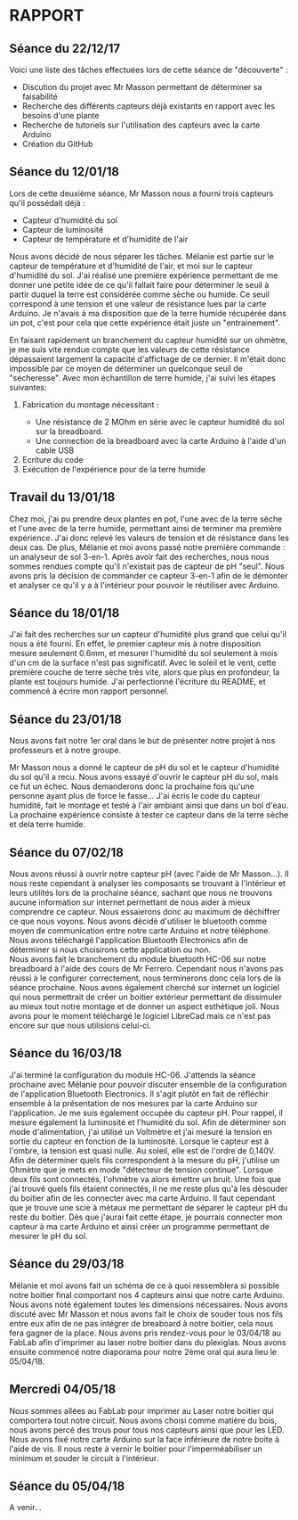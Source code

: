 <h1>RAPPORT</h1>

<h2>Séance du 22/12/17</h2>

Voici une liste des tâches effectuées lors de cette séance de "découverte" : 
<ul>
<li>Discution du projet avec Mr Masson permettant de déterminer sa faisabilité</li>
<li>Recherche des différents capteurs déjà existants en rapport avec les besoins d'une plante</li>
<li>Recherche de tutoriels sur l'utilisation des capteurs avec la carte Arduino</li>
<li>Création du GitHub</li>
</ul>

<h2>Séance du 12/01/18</h2>
Lors de cette deuxième séance, Mr Masson nous a fourni trois capteurs qu'il possédait déjà : 
<ul>
<li>Capteur d'humidité du sol</li>
<li>Capteur de luminosité</li>
<li>Capteur de température et d'humidité de l'air</li>
</ul>

Nous avons décidé de nous séparer les tâches. Mélanie est partie sur le capteur de température et d'humidité de l'air, et moi sur le capteur d'humidité du sol. 
J'ai réalisé une première expérience permettant de me donner une petite idée de ce qu'il fallait faire pour déterminer le seuil à partir duquel la terre est considérée comme sèche ou humide. Ce seuil correspond à une tension et une valeur de résistance lues par la carte Arduino.
Je n'avais à ma disposition que de la terre humide récupérée dans un pot, c'est pour cela que cette expérience était juste un "entrainement".

En faisant rapidement un branchement du capteur humidité sur un ohmètre, je me suis vite rendue compte que les valeurs de cette résistance dépassaient largement la capacité d'affichage de ce dernier. Il m'était donc impossible par ce moyen de déterminer un quelconque seuil de "sécheresse".
Avec mon échantillon de terre humide, j'ai suivi les étapes suivantes:  
<ol>
<li>Fabrication du montage nécessitant :</li>
<ul>
<li>Une résistance de 2 MOhm en série avec le capteur humidité du sol sur la breadboard.</li>
<li>Une connection de la breadboard avec la carte Arduino à l'aide d'un cable USB</li>
</ul>
<li>Ecriture du code</li>
<li>Exécution de l'expérience pour de la terre humide</li>
</ol>

<h2>Travail du 13/01/18</h2>

Chez moi, j'ai pu prendre deux plantes en pot, l'une avec de la terre sèche et l'une avec de la terre humide, permettant ainsi de terminer ma première expérience. 
J'ai donc relevé les valeurs de tension et de résistance dans les deux cas. 
De plus, Mélanie et moi avons passé notre première commande : un analyseur de sol 3-en-1.
Après avoir fait des recherches, nous nous sommes rendues compte qu'il n'existait pas de capteur de pH "seul". Nous avons pris la décision de commander ce capteur 3-en-1 afin de le démonter et analyser ce qu'il y a à l'intérieur pour pouvoir le réutiliser avec Arduino.


<h2>Séance du 18/01/18</h2>

J'ai fait des recherches sur un capteur d'humidité plus grand que celui qu'il nous a été fourni. En effet, le premier capteur mis à notre disposition mesure seulement 0.6mm, et mesurer l'humidité du sol seulement à mois d'un cm de la surface n'est pas significatif. Avec le soleil et le vent, cette première couche de terre sèche très vite, alors que plus en profondeur, la plante est toujours humide.
J'ai perfectionné l'écriture du README, et commencé à écrire mon rapport personnel.

<h2>Séance du 23/01/18</h2>

Nous avons fait notre 1er oral dans le but de présenter notre projet à nos professeurs et à notre groupe. 

Mr Masson nous a donné le capteur de pH du sol et le capteur d'humidité du sol qu'il a recu. 
Nous avons essayé d'ouvrir le capteur pH du sol, mais ce fut un échec. Nous demanderons donc la prochaine fois qu'une personne ayant plus de force le fasse...
J'ai écris le code du capteur humidité, fait le montage et testé à l'air ambiant ainsi que dans un bol d'eau. 
La prochaine expérience consiste à tester ce capteur dans de la terre sèche et dela terre humide. 

<h2>Séance du 07/02/18</h2>

Nous avons réussi à ouvrir notre capteur pH (avec l'aide de Mr Masson...). Il nous reste cependant à analyser les composants se trouvant à l'intérieur et leurs utilités lors de la prochaine séance, sachant que nous ne trouvons aucune information sur internet permettant de nous aider à mieux comprendre ce capteur. Nous essaierons donc au maximum de déchiffrer ce que nous voyons. 
Nous avons décidé d'utiliser le bluetooth comme moyen de communication entre notre carte Arduino et notre téléphone. Nous avons téléchargé l'application Bluetooth Electronics afin de déterminer si nous choisirons cette application ou non.  
Nous avons fait le branchement du module bluetooth HC-06 sur notre breadboard à l'aide des cours de Mr Ferrero. Cependant nous n'avons pas réussi à le configurer correctement, nous terminerons donc cela lors de la séance prochaine. 
Nous avons également cherché sur internet un logiciel qui nous permettrait de créer un boitier extérieur permettant de dissimuler au mieux tout notre montage et de donner un aspect esthétique joli. Nous avons pour le moment téléchargé le logiciel LibreCad mais ce n'est pas encore sur que nous utilisions celui-ci. 

<h2>Séance du 16/03/18</h2>

J'ai terminé la configuration du module HC-06. 
J'attends la séance prochaine avec Mélanie pour pouvoir discuter ensemble de la configuration de l'application Bluetooth Electronics. Il s'agit plutôt en fait de réfléchir ensemble à la présentation de nos mesures par la carte Arduino sur l'application. 
Je me suis également occupée du capteur pH. Pour rappel, il mesure également la luminosité et l'humidité du sol.
Afin de déterminer son mode d'alimentation, j'ai utilisé un Voltmètre et j'ai mesuré la tension en sortie du capteur en fonction de la luminosité. Lorsque le capteur est à l'ombre, la tension est quasi nulle. Au soleil, elle est de l'ordre de 0,140V. 
Afin de déterminer quels fils correspondent à la mesure du pH, j'utilise un Ohmètre que je mets en mode "détecteur de tension continue". Lorsque deux fils sont connectés, l'ohmètre va alors émettre un bruit. Une fois que j'ai trouvé quels fils étaient connectés, il ne me reste plus qu'à les désouder du boitier afin de les connecter avec ma carte Arduino. Il faut cependant que je trouve une scie à métaux me permettant de séparer le capteur pH du reste du boitier. Dès que j'aurai fait cette étape, je pourrais connecter mon capteur à ma carte Arduino et ainsi créer un programme permettant de mesurer le pH du sol. 

<h2>Séance du 29/03/18</h2>

Mélanie et moi avons fait un schéma de ce à quoi ressemblera si possible notre boitier final comportant nos 4 capteurs ainsi que notre carte Arduino. Nous avons noté également toutes les dimensions nécessaires. 
Nous avons discuté avec Mr Masson et nous avons fait le choix de souder tous nos fils entre eux afin de ne pas intégrer de breaboard à notre boitier, cela nous fera gagner de la place. 
Nous avons pris rendez-vous pour le 03/04/18 au FabLab afin d'imprimer au laser notre boitier dans du plexiglas. 
Nous avons ensuite commencé notre diaporama pour notre 2ème oral qui aura lieu le 05/04/18. 

<h2>Mercredi 04/05/18</h2>

Nous sommes allées au FabLab pour imprimer au Laser notre boitier qui comportera tout notre circuit. Nous avons choisi comme matière du bois, nous avons percé des trous pour tous nos capteurs ainsi que pour les LED. Nous avons fixé notre carte Arduino sur la face inférieure de notre boite à l'aide de vis. Il nous reste à vernir le boitier pour l'imperméabiliser un minimum et souder le circuit à l'intérieur.

<h2>Séance du 05/04/18</h2>

A venir...



